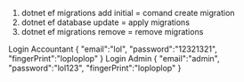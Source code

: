 1) dotnet ef migrations add initial = comand create migration
2) dotnet ef database update = apply migrations
3) dotnet ef migrations remove = remove migrations

Login Accountant
{
    "email":"lol",
    "password":"12321321",
    "fingerPrint":"loploplop"
}
Login Admin
{
    "email":"admin",
    "password":"lol123",
    "fingerPrint":"loploplop"
}